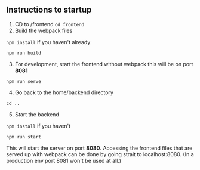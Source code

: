 ## Instructions to startup
1.  CD to /frontend
`cd frontend`
2. Build the webpack files

`npm install` if you haven't already

`npm run build`

3. For development, start the frontend without webpack this will be on port **8081**

`npm run serve`

4. Go back to the home/backend directory

`cd ..`

5. Start the backend

`npm install` if you haven't

`npm run start`

This will start the server on port **8080**. Accessing the frontend files that are served up with webpack can be done by going strait to localhost:8080. (In a production env port 8081 won't be used at all.)